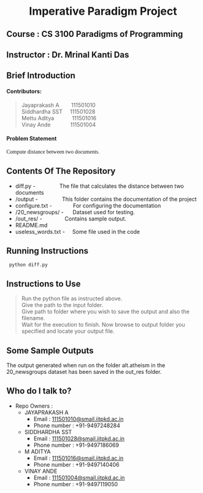 # <center>Imperative Paradigm Project </center>
## Course : CS 3100 Paradigms of Programming

## Instructor : Dr. Mrinal Kanti Das
## Brief Introduction
#### Contributors: 
> Jayaprakash A &nbsp;&nbsp;&nbsp;&nbsp;&nbsp;&nbsp;&nbsp;111501010  
> Siddhardha SST&nbsp;&nbsp;&nbsp;&nbsp;&nbsp;111501028  
> Mettu Aditya&nbsp;&nbsp;&nbsp;&nbsp;&nbsp;&nbsp;&nbsp;&nbsp;&nbsp;&nbsp;&nbsp;&nbsp;111501016  
> Vinay Ande&nbsp;&nbsp;&nbsp;&nbsp;&nbsp;&nbsp;&nbsp;&nbsp;&nbsp; &nbsp;&nbsp;&nbsp;111501004  

#### Problem Statement
<span style="font-family: Calibri; font-size: 1em;">Compute distance between two documents.</span>

## Contents Of The Repository
* diff.py - &nbsp;&nbsp;&nbsp;&nbsp;&nbsp;&nbsp;&nbsp;&nbsp;&nbsp;&nbsp;&nbsp;&nbsp;&nbsp;&nbsp;&nbsp;The file that calculates the distance between two documents
* /output  - &nbsp;&nbsp;&nbsp;&nbsp;&nbsp;&nbsp;&nbsp;&nbsp;&nbsp;&nbsp;&nbsp;&nbsp;&nbsp;&nbsp;&nbsp;This folder contains the documentation of the project
* configure.txt - &nbsp;&nbsp;&nbsp;&nbsp;&nbsp;&nbsp;&nbsp;&nbsp;&nbsp;&nbsp;&nbsp;&nbsp;&nbsp;For configuring the documentation
* /20_newsgroups/ - &nbsp;&nbsp;&nbsp;&nbsp;&nbsp;Dataset used for testing.
* /out_res/ - &nbsp;&nbsp;&nbsp;&nbsp;&nbsp;&nbsp;&nbsp;&nbsp;&nbsp;&nbsp;&nbsp;&nbsp;&nbsp;&nbsp;Contains sample output.
* README.md 
* useless_words.txt - &nbsp;&nbsp;&nbsp;&nbsp;Some file used in the code

## Running Instructions
``` python diff.py```
## Instructions to Use
> Run the python file as instructed above.  
> Give the path to the input folder.  
> Give path to folder where you wish to save the output and also the filename.  
> Wait for the execution to finish. Now browse to output folder you specified and locate your output file.  
## Some Sample Outputs
 The output generated when run on the folder alt.atheism in the 20_newsgroups dataset has been saved in the out_res folder.

## Who do I talk to?

* Repo Owners : 
	- JAYAPRAKASH A
    	- Email : 111501010@smail.iitpkd.ac.in
    	- Phone number : +91-9497248284
	- SIDDHARDHA SST
    	- Email : 111501028@smail.iitpkd.ac.in
    	- Phone number : +91-9497186069
	- M ADITYA
    	- Email : 111501016@smail.iitpkd.ac.in
    	- Phone number : +91-9497140406
	- VINAY ANDE
    	- Email : 111501004@smail.iitpkd.ac.in
    	- Phone number : +91-9497119050
